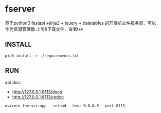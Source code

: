 # fserver

基于python3 fastapi +jinja2 + jquery + datatables 的开发机文件服务器，可以作为资源管理器 上传&下载文件、查看tsv

## INSTALL
```shell
pip3 install -r ./requirements.txt
```

## RUN

api doc:
- http://127.0.0.1:8113/docs
- http://127.0.0.1:8113/redoc

```shell
uvicorn fserver:app --reload --host 0.0.0.0 --port 8113
```
